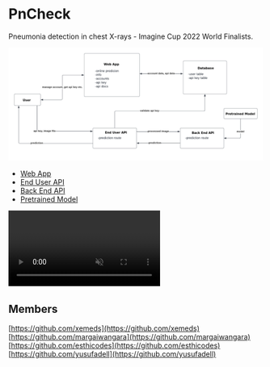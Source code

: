 # PnCheck
Pneumonia detection in chest X-rays - Imagine Cup 2022 World Finalists.

![Software Architecture](https://raw.githubusercontent.com/xemeds/PnCheck/main/files/SA.png)

- [Web App](https://github.com/xemeds/PnCheck/tree/main/webapp)
- [End User API](https://github.com/xemeds/PnCheck/tree/main/end-user-api)
- [Back End API](https://github.com/xemeds/PnCheck/tree/main/back-end-api)
- [Pretrained Model](https://github.com/xemeds/PnCheck/tree/main/model)

<video controls src="https://raw.githubusercontent.com/xemeds/PnCheck/main/files/demo.mp4" muted="false"></video>

## Members

[https://github.com/xemeds](https://github.com/xemeds)
[https://github.com/margaiwangara](https://github.com/margaiwangara)
[https://github.com/esthicodes](https://github.com/esthicodes)
[https://github.com/yusufadell](https://github.com/yusufadell)

